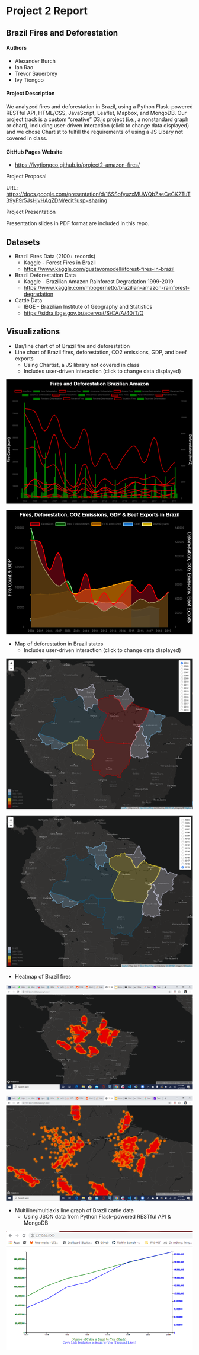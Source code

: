 # Project 2 Report
## Brazil Fires and Deforestation

#### Authors
* Alexander Burch
* Ian Rao
* Trevor Sauerbrey
* Ivy Tiongco

#### Project Description

We analyzed fires and deforestation in Brazil, using a Python Flask–powered RESTful API, HTML/CSS, JavaScript, Leaflet, Mapbox, and MongoDB. Our project track is a custom “creative” D3.js project (i.e., a nonstandard graph or chart), including user-driven interaction (click to change data displayed) and we chose Chartist to fulfill the requirements of using a JS Libary not covered in class.

#### GitHub Pages Website
  * https://ivytiongco.github.io/project2-amazon-fires/
  
Project Proposal

URL: https://docs.google.com/presentation/d/16SSofyuzxMUWQbZseCeCK2TuT39yF9r5JsHjvHAqZDM/edit?usp=sharing

Project Presentation

Presentation slides in PDF format are included in this repo.

## Datasets
* Brazil Fires Data (2100+ records)
  * Kaggle - Forest Fires in Brazil
  * https://www.kaggle.com/gustavomodelli/forest-fires-in-brazil  
* Brazil Deforestation Data
  * Kaggle - Brazilian Amazon Rainforest Degradation 1999-2019
  * https://www.kaggle.com/mbogernetto/brazilian-amazon-rainforest-degradation  
* Cattle Data
  * IBGE - Brazilian Institute of Geography and Statistics
  * https://sidra.ibge.gov.br/acervo#/S/CA/A/40/T/Q

## Visualizations
* Bar/line chart of of Brazil fire and deforestation
* Line chart of Brazil fires, deforestation, CO2 emissions, GDP, and beef exports
  * Using Chartist, a JS library not covered in class
  * Includes user-driven interaction (click to change data displayed)
  
![](static/images/chartist_line_bar.png)

![](static/images/gdp.png)

* Map of deforestation in Brazil states
  * Includes user-driven interaction (click to change data displayed)

![](static/images/Brazil2004.png)

![](static/images/Brazil2019.png)

* Heatmap of Brazil fires

![](static/images/heatmap_zoomed_out.png)  

![](static/images/heatmap_zoomed_in.png) 

* Multiline/multiaxis line graph of Brazil cattle data
  * Using JSON data from Python Flask–powered RESTful API & MongoDB

![](static/images/flask_cattle_graph.png)
